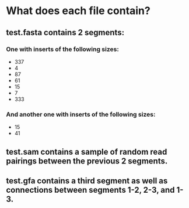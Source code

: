 # What does each file contain?
## test.fasta contains 2 segments:
### One with inserts of the following sizes:
- 337
- 4
- 87
- 61
- 15
- 7
- 333

### And another one with inserts of the following sizes:
- 15
- 41

## test.sam contains a sample of random read pairings between the previous 2 segments.

## test.gfa contains a third segment as well as connections between segments 1-2, 2-3, and 1-3.